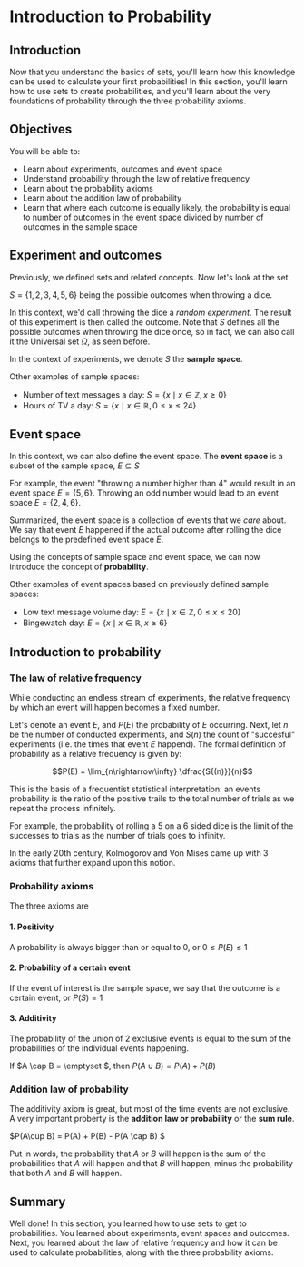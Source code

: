 
# Introduction to Probability

## Introduction

Now that you understand the basics of sets, you'll learn how this knowledge can be used to calculate your first probabilities! In this section, you'll learn how to use sets to create probabilities, and you'll learn about the very foundations of probability through the three probability axioms.

## Objectives

You will be able to: 

- Learn about experiments, outcomes and event space
- Understand probability through the law of relative frequency
- Learn about the probability axioms
- Learn about the addition law of probability
- Learn that where each outcome is equally likely, the probability is equal to number of outcomes in the event space divided by number of outcomes in the sample space 

## Experiment and outcomes

Previously, we defined sets and related concepts. Now let's look at the set

$S= \{1,2,3,4,5,6\}$ being the possible outcomes when throwing a dice.

In this context, we'd call throwing the dice a *random experiment*. The result of this experiment is then called the outcome. Note that $S$ defines all the possible outcomes when throwing the dice once, so in fact, we can also call it the Universal set $\Omega$, as seen before.

In the context of experiments, we denote $S$ the **sample space**.

Other examples of sample spaces:
- Number of text messages a day:  $S = \{x \mid x \in \mathbb{Z}, x \geq 0\}$
- Hours of TV a day:  $S = \{x \mid x \in \mathbb{R}, 0 \leq x \leq 24 \}$

## Event space

In this context, we can also define the event space. The **event space** is a subset of the sample space, $E\subseteq S$

For example, the event "throwing a number higher than 4" would result in an event space $E= \{5,6\}$. Throwing an odd number would lead to an event space $E= \{2,4,6\}$. 


Summarized, the event space is a collection of events that we *care* about. We say that event $E$ happened if the actual outcome after rolling the dice belongs to the predefined event space  $E$.

Using the concepts of sample space and event space, we can now introduce the concept of **probability**.

Other examples of event spaces based on previously defined sample spaces:
- Low text message volume day:  $E = \{x \mid x \in \mathbb{Z}, 0 \leq x \leq 20 \}$
- Bingewatch day:  $E = \{x \mid x \in \mathbb{R}, x \geq 6 \}$

## Introduction to probability

### The law of relative frequency

While conducting an endless stream of experiments, the relative frequency by which an event will happen becomes a fixed number. 

Let's denote an event $E$, and $P(E)$ the probability of $E$ occurring. Next, let $n$ be the number of conducted experiments, and $S(n)$ the count of "succesful" experiments (i.e. the times that event $E$ happend). The formal definition of probability as a relative frequency is given by:

$$P(E) = \lim_{n\rightarrow\infty} \dfrac{S{(n)}}{n}$$


This is the basis of a frequentist statistical interpretation: an events probability is the ratio of the positive trails to the total number of trials as we repeat the process infinitely. 

For example, the probability of rolling a 5 on a 6 sided dice is the limit of the successes to trials as the number of trials goes to infinity.

In the early 20th century, Kolmogorov and Von Mises came up with 3 axioms that further expand upon this notion.

###  Probability axioms

The three axioms are

#### 1. Positivity

A probability is always bigger than or equal to 0, or $0 \leq P(E) \leq 1$

#### 2. Probability of a certain event

If the event of interest is the sample space, we say that the outcome is a certain event, or $P(S) = 1$

#### 3. Additivity 

The probability of the union of 2 exclusive events is equal to the sum of the probabilities of the individual events happening.

If $A \cap B = \emptyset $, then $P(A\cup B) = P(A) + P(B)$ 

### Addition law of probability

The additivity axiom is great, but most of the time events are not exclusive. A very important proberty is the **addition law or probability** or the **sum rule**.

$P(A\cup B) = P(A) + P(B) - P(A \cap B) $ 

Put in words, the probability that $A$ or $B$ will happen is the sum of the probabilities that $A$ will happen and that $B$ will happen, minus the probability that both $A$ and $B$ will happen.

## Summary

Well done! In this section, you learned how to use sets to get to probabilities. You learned about experiments, event spaces and outcomes. Next, you learned about the law of relative frequency and how it can be used to calculate probabilities, along with the three probability axioms.
